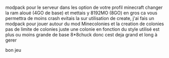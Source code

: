 modpack pour le serveur 
dans les option de votre profil minecraft changer la ram aloué (4GO de base) et mettais y 8192MO (8GO) en gros ca vous permettra de moins crash 
evitais la sur utilisation de create, j'ai fais un modpack pour jouer autour du mod Minecolonies et la creation de colonies
pas de limite de colonies juste une colonie en fonction du style utilisé est plus ou moins grande de base 8*8chuck donc cest deja grand et long à gerer 

bon jeu 

